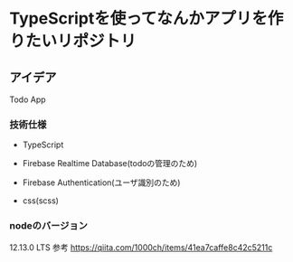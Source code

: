 # TypeScriptを使ってなんかアプリを作りたいリポジトリ
## アイデア
Todo App

### 技術仕様
* TypeScript
* Firebase Realtime Database(todoの管理のため)
* Firebase Authentication(ユーザ識別のため)

* css(scss)

### nodeのバージョン
12.13.0 LTS
参考
https://qiita.com/1000ch/items/41ea7caffe8c42c5211c



